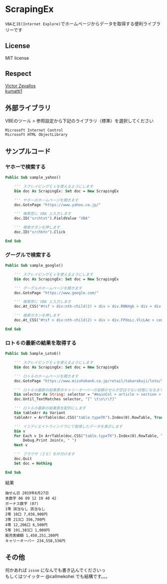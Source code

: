 # ScrapingEx

`VBA`と`IE(Internet Explore)`でホームページからデータを取得する便利ライブラリーです

## License
MIT license

## Respect
[Victor Zevallos](https://github.com/vba-dev/vba-Scraping)  
[kumatti1](https://gist.github.com/kumatti1/6b68ea65fdfc9ecf727f)


## 外部ライブラリ

VBEのツール > 参照設定から下記のライブラリ（標準）を選択してください
```
Microsoft Internet Control
Microsoft HTML ObjectLibrary
```

## サンプルコード

### ヤホーで検索する
```vb
Public Sub sample_yahoo()

    ''' スクレイピングＥｘを使えるようにします
    Dim doc As ScrapingEx: Set doc = New ScrapingEx

    ''' ヤホーのホームページを開きます
    doc.GotoPage "https://www.yahoo.co.jp/"

    ''' 検索窓に VBA と入力します
    doc.ID("srchtxt").FieldValue "VBA"

    ''' 検索ボタンを押します
    doc.ID("srchbtn").Click

End Sub
```

### グーグルで検索する
```vb
Public Sub sample_google()

    ''' スクレイピングＥｘを使えるようにします
    Dim doc As ScrapingEx: Set doc = New ScrapingEx

    ''' グーグルのホームページを開きます
    doc.GotoPage "https://www.google.com/"

    ''' 検索窓に VBA と入力します
    doc.At_CSS("#tsf > div:nth-child(2) > div > div.RNNXgb > div > div.a4bIc > input").FieldValue "VBA"

    ''' 検索ボタンを押します
    doc.At_CSS("#tsf > div:nth-child(2) > div > div.FPdoLc.VlcLAe > center > input.gNO89b").Click

End Sub
```

### ロト６の最新の結果を取得する
```vb
Public Sub Sample_Loto6()

    ''' スクレイピングＥｘを使えるようにします
    Dim doc As ScrapingEx: Set doc = New ScrapingEx

    ''' ロト６のホームページを開きます
    doc.GotoPage "https://www.mizuhobank.co.jp/retail/takarakuji/loto/loto6/index.html"

    ''' ロト６の最新の結果表のキャリーオーバーの金額のセルが空白でない状態になるまで待ちます
    Dim selector As String: selector = "#mainCol > article > section > section > section > div > div.sp-none > table:nth-child(1) > tbody > tr:nth-child(10) > td > strong"
    doc.Until_TextMatches selector, "[^ \t\n\r\f]"

    ''' ロト６の最新の結果表を配列にします
    Dim tableArr As Variant
    tableArr = ArrTable(doc.CSS("table.typeTK").Index(0).RowTable, True)(1)

    ''' イミディエイトウィンドウにて取得したデータを表示します
    Dim v
    For Each v In ArrTable(doc.CSS("table.typeTK").Index(0).RowTable, True)(1)
        Debug.Print Join(v, " ")
    Next v

    ''' ブラウザ（ＩＥ）を片付けます
    doc.Quit
    Set doc = Nothing

End Sub
```
結果
```text
抽せん日 2019年6月27日
本数字 06 09 12 19 40 42
ボーナス数字 (07)
1等 該当なし 該当なし
2等 10口 7,036,900円
3等 213口 356,700円
4等 12,206口 6,500円
5等 191,383口 1,000円
販売実績額 1,450,251,200円
キャリーオーバー 234,558,536円
```

## その他

何かあれば `issue` になんでも書き込んでくださいっ  
もしくはツイッター @callmekohei でも結構です。。。
